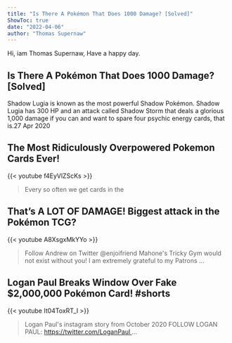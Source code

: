 ```yaml
---
title: "Is There A Pokémon That Does 1000 Damage? [Solved]"
ShowToc: true 
date: "2022-04-06"
author: "Thomas Supernaw" 
---
```


Hi, iam Thomas Supernaw, Have a happy day.
## Is There A Pokémon That Does 1000 Damage? [Solved]
Shadow Lugia is known as the most powerful Shadow Pokémon. Shadow Lugia has 300 HP and an attack called Shadow Storm that deals a glorious 1,000 damage if you can and want to spare four psychic energy cards, that is.27 Apr 2020

## The Most Ridiculously Overpowered Pokemon Cards Ever!
{{< youtube f4EyVlZScKs >}}
>Every so often we get cards in the 

## That’s A LOT OF DAMAGE! Biggest attack in the Pokémon TCG?
{{< youtube A8XsgxMkYYo >}}
>Follow Andrew on Twitter @enjoifriend Mahone's Tricky Gym would not exist without you! I am extremely grateful to my Patrons ...

## Logan Paul Breaks Window Over Fake $2,000,000 Pokémon Card! #shorts
{{< youtube It04ToxRT_I >}}
>Logan Paul's instagram story from October 2020 FOLLOW LOGAN PAUL: https://twitter.com/LoganPaul ...

